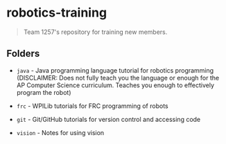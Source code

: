 # robotics-training

> Team 1257's repository for training new members.

## Folders

- `java` - Java programming language tutorial for robotics programming (DISCLAIMER: Does not fully teach you the language or enough for the AP Computer Science curriculum. Teaches you enough to effectively program the robot)

- `frc` - WPILib tutorials for FRC programming of robots

- `git` - Git/GitHub tutorials for version control and accessing code

- `vision` - Notes for using vision
